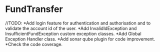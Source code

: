 # FundTransfer
//TODO:
*Add login feature for authentication and authorisation and to validate the account id of the user.
*Add InvalidIdException and InsufficientFundException custom exception classes.
*Add Global Exception Handler class.
*Add sonar qube plugin for code improvement.
*Check the code coverage.
